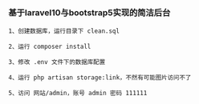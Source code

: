 ### 基于laravel10与bootstrap5实现的简洁后台

```
1、创建数据库，运行目录下 clean.sql

2、运行 composer install

3、修改 .env 文件下的数据库配置

4、运行 php artisan storage:link，不然有可能图片访问不了

5、访问 网站/admin，账号 admin 密码 111111
```
